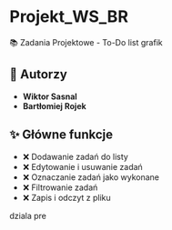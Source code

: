 # Projekt_WS_BR
📚 Zadania Projektowe - To-Do list grafik

## 📝 Autorzy

- **Wiktor Sasnal**
- **Bartłomiej Rojek**


## ✨ Główne funkcje

- ❌ Dodawanie zadań do listy
- ❌ Edytowanie i usuwanie zadań
- ❌ Oznaczanie zadań jako wykonane
- ❌ Filtrowanie zadań
- ❌ Zapis i odczyt z pliku


dziala pre